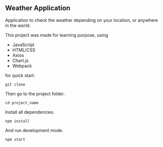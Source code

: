 ## Weather Application

Application to check the weather depending on your location, or anywhere in the world.

This project was made for learning purpose, using

- JavaScript
- HTML/CSS
- Axios
- Chart.js
- Webpack

for quick start:

```shell
git clone 
```

Then go to the project folder.

```shell
cd project_name
```

Install all dependencies.

```shell
npm install
```

And run development mode.

```shell
npm start
```

